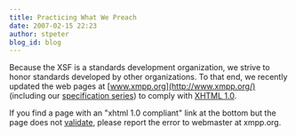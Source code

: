 ```yaml
---
title: Practicing What We Preach
date: 2007-02-15 22:23
author: stpeter
blog_id: blog
---
```


Because the XSF is a standards development organization, we strive to honor standards developed by other organizations. To that end, we recently updated the web pages at [www.xmpp.org](http://www.xmpp.org/) (including our [specification series](http://www.xmpp.org/extensions/)) to comply with [XHTML 1.0](http://www.w3.org/TR/xhtml1/).

If you find a page with an "xhtml 1.0 compliant" link at the bottom but the page does not [validate](http://validator.w3.org/), please report the error to webmaster at xmpp.org.

